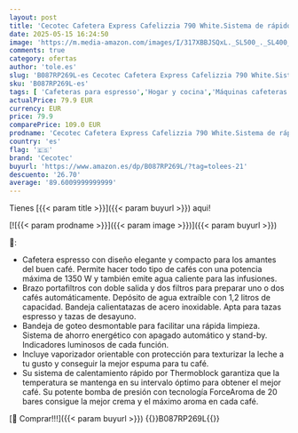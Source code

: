 ```yaml
---
layout: post
title: 'Cecotec Cafetera Express Cafelizzia 790 White.Sistema de rápido Calentamiento  20 Bares  Modo Auto para 1 y 2 cafés  vaporizador orientable depósito 1 2 litros Título'
date: 2025-05-15 16:24:50
image: 'https://m.media-amazon.com/images/I/317XBBJSQxL._SL500_._SL400_.jpg'
comments: true
category: ofertas
author: 'tole.es'
slug: 'B087RP269L-es Cecotec Cafetera Express Cafelizzia 790 White.Sistema de...'
sku: 'B087RP269L-es'
tags: [ 'Cafeteras para espresso','Hogar y cocina','Máquinas cafeteras','Utensilios para café y té','cafetera','cecotec','🇪🇸', ]
actualPrice: 79.9 EUR
currency: EUR
price: 79.9
comparePrice: 109.0 EUR
prodname: 'Cecotec Cafetera Express Cafelizzia 790 White.Sistema de rápido Calentamiento  20 Bares  Modo Auto para 1 y 2 cafés  vaporizador orientable depósito 1 2 litros Título'
country: 'es'
flag: '🇪🇸'
brand: 'Cecotec'
buyurl: 'https://www.amazon.es/dp/B087RP269L/?tag=tolees-21'
descuento: '26.70'
average: '89.6009999999999'
---
```


Tienes [{{< param title >}}]({{< param buyurl >}}) aqui!

[![{{< param prodname >}}]({{< param image >}})]({{< param buyurl >}})

🔎:

- Cafetera espresso con diseño elegante y compacto para los amantes del buen café. Permite hacer todo tipo de cafés con una potencia máxima de 1350 W y también emite agua caliente para las infusiones.
- Brazo portafiltros con doble salida y dos filtros para preparar uno o dos cafés automáticamente. Depósito de agua extraíble con 1,2 litros de capacidad. Bandeja calientatazas de acero inoxidable. Apta para tazas espresso y tazas de desayuno.
- Bandeja de goteo desmontable para facilitar una rápida limpieza. Sistema de ahorro energético con apagado automático y stand-by. Indicadores luminosos de cada función.
- Incluye vaporizador orientable con protección para texturizar la leche a tu gusto y conseguir la mejor espuma para tu café.
- Su sistema de calentamiento rápido por Thermoblock garantiza que la temperatura se mantenga en su intervalo óptimo para obtener el mejor café. Su potente bomba de presión con tecnología ForceAroma de 20 bares consigue la mejor crema y el máximo aroma en cada café.

[🛒 Comprar!!!]({{< param buyurl >}})
{{<world>}}B087RP269L{{</world>}}
